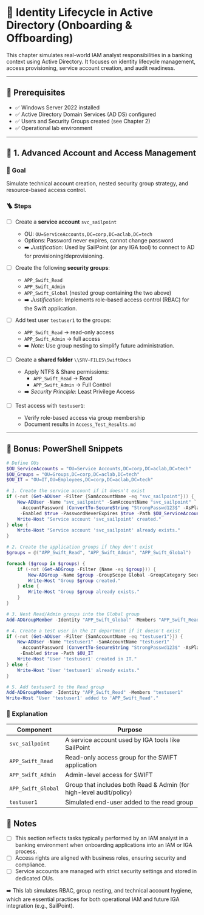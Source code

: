 # 💼 Identity Lifecycle in Active Directory (Onboarding & Offboarding)

This chapter simulates real-world IAM analyst responsibilities in a banking context using Active Directory. It focuses on identity lifecycle management, access provisioning, service account creation, and audit readiness.

---

## 🧱 Prerequisites

- ✅ Windows Server 2022 installed  
- ✅ Active Directory Domain Services (AD DS) configured  
- ✅ Users and Security Groups created (see Chapter 2)  
- ✅ Operational lab environment  

---

## 🔐 1. Advanced Account and Access Management

### 🎯 Goal  
Simulate technical account creation, nested security group strategy, and resource-based access control.

### 🪜 Steps

- [ ] Create a **service account** `svc_sailpoint`  
  - OU: `OU=ServiceAccounts,DC=corp,DC=aclab,DC=tech`  
  - Options: Password never expires, cannot change password  
  - ➡️ *Justification*: Used by SailPoint (or any IGA tool) to connect to AD for provisioning/deprovisioning.

- [ ] Create the following **security groups**:  
  - `APP_Swift_Read`  
  - `APP_Swift_Admin`  
  - `APP_Swift_Global` (nested group containing the two above)  
  - ➡️ *Justification*: Implements role-based access control (RBAC) for the Swift application.

- [ ] Add test user `testuser1` to the groups:  
  - `APP_Swift_Read` → read-only access  
  - `APP_Swift_Admin` → full access  
  - ➡️ *Note*: Use group nesting to simplify future administration.

- [ ] Create a **shared folder** `\\SRV-FILES\SwiftDocs`  
  - Apply NTFS & Share permissions:  
    - `APP_Swift_Read` → Read  
    - `APP_Swift_Admin` → Full Control  
  - ➡️ *Security Principle*: Least Privilege Access

- [ ] Test access with `testuser1`:  
  - Verify role-based access via group membership  
  - Document results in `Access_Test_Results.md`

---

## 🧰 Bonus: PowerShell Snippets

```powershell
# Define OUs
$OU_ServiceAccounts = "OU=Service Accounts,DC=corp,DC=aclab,DC=tech"
$OU_Groups = "OU=Groups,DC=corp,DC=aclab,DC=tech"
$OU_IT = "OU=IT,OU=Employees,DC=corp,DC=aclab,DC=tech"

# 1. Create the service account if it doesn't exist
if (-not (Get-ADUser -Filter {SamAccountName -eq "svc_sailpoint"})) {
    New-ADUser -Name "svc_sailpoint" -SamAccountName "svc_sailpoint" `
     -AccountPassword (ConvertTo-SecureString "StrongPasswd123$" -AsPlainText -Force) `
     -Enabled $true -PasswordNeverExpires $true -Path $OU_ServiceAccounts
    Write-Host "Service account 'svc_sailpoint' created."
} else {
    Write-Host "Service account 'svc_sailpoint' already exists."
}

# 2. Create the application groups if they don't exist
$groups = @("APP_Swift_Read", "APP_Swift_Admin", "APP_Swift_Global")

foreach ($group in $groups) {
    if (-not (Get-ADGroup -Filter {Name -eq $group})) {
        New-ADGroup -Name $group -GroupScope Global -GroupCategory Security -Path $OU_Groups
        Write-Host "Group $group created."
    } else {
        Write-Host "Group $group already exists."
    }
}

# 3. Nest Read/Admin groups into the Global group
Add-ADGroupMember -Identity "APP_Swift_Global" -Members "APP_Swift_Read", "APP_Swift_Admin"

# 4. Create a test user in the IT department if it doesn't exist
if (-not (Get-ADUser -Filter {SamAccountName -eq "testuser1"})) {
    New-ADUser -Name "testuser1" -SamAccountName "testuser1" `
     -AccountPassword (ConvertTo-SecureString "StrongPasswd123$" -AsPlainText -Force) `
     -Enabled $true -Path $OU_IT
    Write-Host "User 'testuser1' created in IT."
} else {
    Write-Host "User 'testuser1' already exists."
}

# 5. Add testuser1 to the Read group
Add-ADGroupMember -Identity "APP_Swift_Read" -Members "testuser1"
Write-Host "User 'testuser1' added to 'APP_Swift_Read'."


```
### 🔎 Explanation

| **Component**         | **Purpose**                                                             |
|-----------------------|-------------------------------------------------------------------------|
| `svc_sailpoint`       | A service account used by IGA tools like SailPoint                     |
| `APP_Swift_Read`      | Read-only access group for the SWIFT application                       |
| `APP_Swift_Admin`     | Admin-level access for SWIFT                                            |
| `APP_Swift_Global`    | Group that includes both Read & Admin (for high-level audit/policy)    |
| `testuser1`           | Simulated end-user added to the read group                             |


## 📌 Notes
- [ ] This section reflects tasks typically performed by an IAM analyst in a banking environment when onboarding applications into an IAM or IGA process.
- [ ] Access rights are aligned with business roles, ensuring security and compliance.
- [ ] Service accounts are managed with strict security settings and stored in dedicated OUs.

➡️ This lab simulates RBAC, group nesting, and technical account hygiene, which are essential practices for both operational IAM and future IGA integration (e.g., SailPoint).
